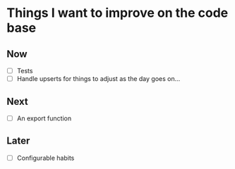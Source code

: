 # Things I want to improve on the code base

## Now
- [ ] Tests 
- [ ] Handle upserts for things to adjust as the day goes on...

## Next
- [ ] An export function

## Later
- [ ] Configurable habits